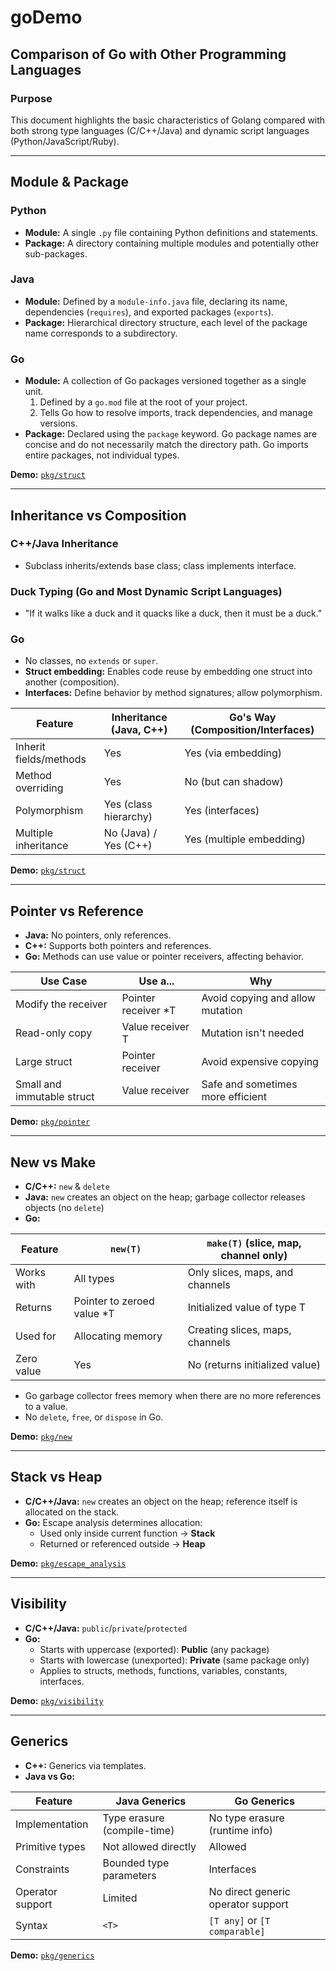 # goDemo

## Comparison of Go with Other Programming Languages

### Purpose

This document highlights the basic characteristics of Golang compared with both strong type languages (C/C++/Java) and dynamic script languages (Python/JavaScript/Ruby).

---

## Module & Package

### Python

- **Module:** A single `.py` file containing Python definitions and statements.
- **Package:** A directory containing multiple modules and potentially other sub-packages.

### Java

- **Module:** Defined by a `module-info.java` file, declaring its name, dependencies (`requires`), and exported packages (`exports`).
- **Package:** Hierarchical directory structure, each level of the package name corresponds to a subdirectory.

### Go

- **Module:** A collection of Go packages versioned together as a single unit.
  1. Defined by a `go.mod` file at the root of your project.
  2. Tells Go how to resolve imports, track dependencies, and manage versions.
- **Package:** Declared using the `package` keyword. Go package names are concise and do not necessarily match the directory path. Go imports entire packages, not individual types.

**Demo:** [`pkg/struct`](pkg/struct/main.go)

---

## Inheritance vs Composition

### C++/Java Inheritance

- Subclass inherits/extends base class; class implements interface.

### Duck Typing (Go and Most Dynamic Script Languages)

- "If it walks like a duck and it quacks like a duck, then it must be a duck."

### Go

- No classes, no `extends` or `super`.
- **Struct embedding:** Enables code reuse by embedding one struct into another (composition).
- **Interfaces:** Define behavior by method signatures; allow polymorphism.

| Feature                | Inheritance (Java, C++) | Go's Way (Composition/Interfaces) |
|------------------------|-------------------------|-----------------------------------|
| Inherit fields/methods | Yes                     | Yes (via embedding)               |
| Method overriding      | Yes                     | No (but can shadow)               |
| Polymorphism           | Yes (class hierarchy)   | Yes (interfaces)                  |
| Multiple inheritance   | No (Java) / Yes (C++)   | Yes (multiple embedding)          |

**Demo:** [`pkg/struct`](pkg/struct/main.go)

---

## Pointer vs Reference

- **Java:** No pointers, only references.
- **C++:** Supports both pointers and references.
- **Go:** Methods can use value or pointer receivers, affecting behavior.

| Use Case                        | Use a...              | Why                                 |
|----------------------------------|-----------------------|--------------------------------------|
| Modify the receiver              | Pointer receiver \*T  | Avoid copying and allow mutation     |
| Read-only copy                   | Value receiver T      | Mutation isn't needed                |
| Large struct                     | Pointer receiver      | Avoid expensive copying              |
| Small and immutable struct       | Value receiver        | Safe and sometimes more efficient    |

**Demo:** [`pkg/pointer`](pkg/pointer/main.go)

---

## New vs Make

- **C/C++:** `new` & `delete`
- **Java:** `new` creates an object on the heap; garbage collector releases objects (no `delete`)
- **Go:**

| Feature      | `new(T)`                    | `make(T)` (slice, map, channel only) |
|--------------|-----------------------------|--------------------------------------|
| Works with   | All types                   | Only slices, maps, and channels      |
| Returns      | Pointer to zeroed value \*T | Initialized value of type T          |
| Used for     | Allocating memory           | Creating slices, maps, channels      |
| Zero value   | Yes                         | No (returns initialized value)       |

- Go garbage collector frees memory when there are no more references to a value.
- No `delete`, `free`, or `dispose` in Go.

**Demo:** [`pkg/new`](pkg/new/demo.go)

---

## Stack vs Heap

- **C/C++/Java:** `new` creates an object on the heap; reference itself is allocated on the stack.
- **Go:** Escape analysis determines allocation:
  - Used only inside current function → **Stack**
  - Returned or referenced outside → **Heap**

**Demo:** [`pkg/escape_analysis`](pkg/escape_analysis/demo.go)

---

## Visibility

- **C/C++/Java:** `public`/`private`/`protected`
- **Go:**
  - Starts with uppercase (exported): **Public** (any package)
  - Starts with lowercase (unexported): **Private** (same package only)
  - Applies to structs, methods, functions, variables, constants, interfaces.

**Demo:** [`pkg/visibility`](pkg/visibility/main.go)

---

## Generics

- **C++:** Generics via templates.
- **Java vs Go:**

| Feature           | Java Generics                | Go Generics                        |
|-------------------|-----------------------------|------------------------------------|
| Implementation    | Type erasure (compile-time)  | No type erasure (runtime info)     |
| Primitive types   | Not allowed directly         | Allowed                            |
| Constraints       | Bounded type parameters      | Interfaces                         |
| Operator support  | Limited                      | No direct generic operator support |
| Syntax            | `<T>`                        | `[T any]` or `[T comparable]`      |

**Demo:** [`pkg/generics`](pkg/generics/main.go)